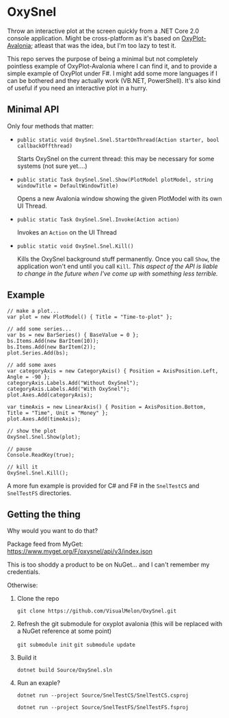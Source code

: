 # OxySnel

Throw an interactive plot at the screen quickly from a .NET Core 2.0 console application. Might be cross-platform as it's based on [OxyPlot-Avalonia](https://github.com/oxyplot/oxyplot-avalonia); atleast that was the idea, but I'm too lazy to test it.

This repo serves the purpose of being a minimal but not completely pointless example of OxyPlot-Avalonia where I can find it, and to provide a simple example of OxyPlot under F#. I might add some more languages if I can be bothered and they actually work (VB.NET, PowerShell). It's also kind of useful if you need an interactive plot in a hurry.

## Minimal API

Only four methods that matter:

 - `public static void OxySnel.Snel.StartOnThread(Action starter, bool callbackOffthread)`

    Starts OxySnel on the current thread: this may be necessary for some systems (not sure yet....)

 - `public static Task OxySnel.Snel.Show(PlotModel plotModel, string windowTitle = DefaultWindowTitle)`

    Opens a new Avalonia window showing the given PlotModel with its own UI Thread.

 - `public static Task OxySnel.Snel.Invoke(Action action)`

    Invokes an `Action` on the UI Thread

 - `public static void OxySnel.Snel.Kill()`

    Kills the OxySnel background stuff permanently. Once you call `Show`, the application won't end until you call `Kill`. _This aspect of the API is liable to change in the future when I've come up with something less terrible._

## Example

    // make a plot...
    var plot = new PlotModel() { Title = "Time-to-plot" };

    // add some series...
    var bs = new BarSeries() { BaseValue = 0 };
    bs.Items.Add(new BarItem(10));
    bs.Items.Add(new BarItem(2));
    plot.Series.Add(bs);

    // add some axes
    var categoryAxis = new CategoryAxis() { Position = AxisPosition.Left, Angle = -90 };
    categoryAxis.Labels.Add("Without OxySnel");
    categoryAxis.Labels.Add("With OxySnel");
    plot.Axes.Add(categoryAxis);

    var timeAxis = new LinearAxis() { Position = AxisPosition.Bottom, Title = "Time", Unit = "Money" };
    plot.Axes.Add(timeAxis);

    // show the plot
    OxySnel.Snel.Show(plot);

    // pause
    Console.ReadKey(true);

    // kill it
    OxySnel.Snel.Kill();

A more fun example is provided for C# and F# in the `SnelTestCS` and `SnelTestFS` directories.

## Getting the thing

Why would you want to do that?

Package feed from MyGet: https://www.myget.org/F/oxysnel/api/v3/index.json

This is too shoddy a product to be on NuGet... and I can't remember my credentials.

Otherwise:

 1. Clone the repo

    `git clone https://github.com/VisualMelon/OxySnel.git`

 2. Refresh the git submodule for oxyplot avalonia (this will be replaced with a NuGet reference at some point)

    `git submodule init`
    `git submodule update`

 3. Build it
 
    `dotnet build Source/OxySnel.sln`

 4. Run an exaple?

    `dotnet run --project Source/SnelTestCS/SnelTestCS.csproj`

    `dotnet run --project Source/SnelTestFS/SnelTestFS.fsproj`